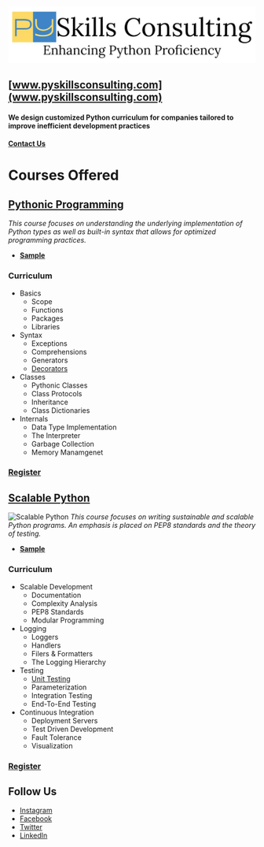 ![PySkills Consulting Logo](images/pyskills_logo.jpg)
## [www.pyskillsconsulting.com](www.pyskillsconsulting.com)

#### We design customized Python curriculum for companies tailored to improve inefficient development practices
#### [Contact Us](https://pyskillsconsulting.com/contact-us)

# Courses Offered
## [Pythonic Programming](https://pyskillsconsulting.com/pythonic-programming)
*This course focuses on understanding the underlying implementation of Python types as well as built-in syntax that allows for optimized programming practices.*
* **[Sample](https://pyskillsconsulting.github.io/Decorators/#/)**
### Curriculum
* Basics
  * Scope
  * Functions
  * Packages
  * Libraries
* Syntax
  * Exceptions
  * Comprehensions
  * Generators
  * [Decorators](https://pyskillsconsulting.github.io/Decorators/#/)
* Classes
  * Pythonic Classes
  * Class Protocols
  * Inheritance
  * Class Dictionaries
* Internals
  * Data Type Implementation
  * The Interpreter
  * Garbage Collection
  * Memory Manamgenet
### [Register](https://pyskillsconsulting.com/pythonic-programming-registration)

## [Scalable Python](https://pyskillsconsulting.com/scalable-python)
![Scalable Python](images/course_scalable_python.jpg)
*This course focuses on writing sustainable and scalable Python programs. An emphasis is placed on PEP8 standards and the theory of testing.*
* **[Sample](https://pyskillsconsulting.github.io/Unit-Testing/#/)**
### Curriculum
* Scalable Development
  * Documentation
  * Complexity Analysis
  * PEP8 Standards
  * Modular Programming
* Logging
  * Loggers
  * Handlers
  * Filers & Formatters
  * The Logging Hierarchy
* Testing
  * [Unit Testing](https://pyskillsconsulting.github.io/Unit-Testing/#/)
  * Parameterization
  * Integration Testing
  * End-To-End Testing
* Continuous Integration
  * Deployment Servers
  * Test Driven Development
  * Fault Tolerance
  * Visualization
### [Register](https://pyskillsconsulting.com/scalable-python-registration)

## Follow Us
* [Instagram](https://www.instagram.com/pyskills/)
* [Facebook](https://www.facebook.com/PySkills)
* [Twitter](https://twitter.com/PyskillsC)
* [LinkedIn](https://www.linkedin.com/company/pyskills-consulting)
